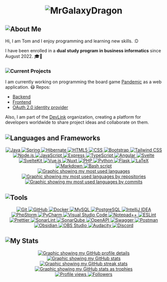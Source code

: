 <h1 id="mrgalaxydragon" align="center">
    <picture>
        <img 
            src="https://capsule-render.vercel.app/api?type=waving&color=000000&fontColor=B90606&height=300&section=header&text=MrGalaxyDragon&fontSize=90&animation=fadeIn"
            alt="MrGalaxyDragon" />
    </picture>
</h1>

<h2 id="about-me">
    <picture>
        <img 
            src="https://readme-typing-svg.demolab.com?font=Helvetica&duration=5000&pause=15000&weight=700&size=28&color=B90606&width=150&height=40&lines=About+Me" 
            alt="About Me" />
    </picture>
</h2>

Hi, I am Tom and I enjoy programming and learning new skills. :D

I have been enrolled in a **dual study program in business informatics** since August 2022. 🎓🏢

<h3 id="current-projects">
    <picture>
        <img 
            src="https://readme-typing-svg.demolab.com?font=Helvetica&duration=5000&pause=15000&weight=700&size=24&color=B90606&width=200&height=35&lines=Current+Projects" 
            alt="Current Projects" />
    </picture>
</h3>

I am currently working on programming the board game <a href="https://en.wikipedia.org/wiki/Pandemic_(board_game)" target="_blank" rel="noreferrer nofollow">Pandemic</a> as a web application. :mask:
Repos:
- <a href="https://github.com/MrGalaxyDragon/pandemic-game-backend-java" target="_blank" rel="noreferrer nofollow">Backend</a>
- <a href="https://github.com/MrGalaxyDragon/pandemic-game-frontend-svelte" target="_blank" rel="noreferrer nofollow">Frontend</a>
- <a href="https://github.com/MrGalaxyDragon/pandemic-game-oauth2-keycloak" target="_blank" rel="noreferrer nofollow">OAuth 2.0 identity provider</a>

Also, I am part of the <a href="https://github.com/DevLink-dev" target="_blank" rel="noreferrer nofollow">DevLink</a> organization, creating a platform for developers worldwide to share project ideas and collaborate on them.

<h2 id="languages-and-frameworks">
    <picture>
        <img 
            src="https://readme-typing-svg.demolab.com?font=Helvetica&duration=5000&pause=15000&weight=700&size=28&color=B90606&width=400&height=40&lines=Languages+and+Frameworks"
            alt="Languages and Frameworks" />
    </picture>
</h2>

<div align="center">
    <a href="https://www.java.com/" target="_blank" rel="noreferrer nofollow">
        <picture>
            <img 
                src="https://img.shields.io/badge/java-%23ED8B00.svg?style=for-the-badge&logo=openjdk&logoColor=white"
                alt="Java" />
        </picture>
    </a>
    <a href="https://spring.io/" target="_blank" rel="noreferrer nofollow">
        <picture>
            <img 
                src="https://img.shields.io/badge/spring-%236DB33F.svg?style=for-the-badge&logo=spring&logoColor=white"
                alt="Spring" />
        </picture>
    </a>
    <a href="https://hibernate.org/" target="_blank" rel="noreferrer nofollow">
        <picture>
            <img 
                src="https://img.shields.io/badge/Hibernate-59666C?style=for-the-badge&logo=Hibernate&logoColor=white"
                alt="Hibernate" />
        </picture>
    </a>
    <a href="https://en.wikipedia.org/wiki/HTML5" target="_blank" rel="noreferrer nofollow">
        <picture>
            <img 
                src="https://img.shields.io/badge/html5-%23E34F26.svg?style=for-the-badge&logo=html5&logoColor=white"
                alt="HTML5" />
        </picture>
    </a>
    <a href="https://www.w3.org/TR/css/" target="_blank" rel="noreferrer nofollow">
        <picture>
            <img 
                src="https://img.shields.io/badge/css-%231572B6.svg?style=for-the-badge&logo=css&logoColor=white"
                alt="CSS" />
        </picture>
    </a>
    <a href="https://getbootstrap.com/" target="_blank" rel="noreferrer nofollow">
        <picture>
            <img 
                src="https://img.shields.io/badge/bootstrap-%238511FA.svg?style=for-the-badge&logo=bootstrap&logoColor=white"
                alt="Bootstrap" />
        </picture>
    </a>
    <a href="https://tailwindcss.com/" target="_blank" rel="noreferrer nofollow">
        <picture>
            <img 
                src="https://img.shields.io/badge/tailwindcss-%2338B2AC.svg?style=for-the-badge&logo=tailwind-css&logoColor=white"
                alt="Tailwind CSS" />
        </picture>
    </a>
    <a href="https://nodejs.org/" target="_blank" rel="noreferrer nofollow">
        <picture>
            <img 
                src="https://img.shields.io/badge/node.js-6DA55F?style=for-the-badge&logo=node.js&logoColor=white"
                alt="Node.js" />
        </picture>
    </a>
    <a href="https://www.javascript.com/" target="_blank" rel="noreferrer nofollow">
        <picture>
            <img 
                src="https://img.shields.io/badge/javascript-%23323330.svg?style=for-the-badge&logo=javascript&logoColor=%23F7DF1E"
                alt="JavaScript" />
        </picture>
    </a>
    <a href="https://expressjs.com/" target="_blank" rel="noreferrer nofollow">
        <picture>
            <img 
                src="https://img.shields.io/badge/express.js-%23404d59.svg?style=for-the-badge&logo=express&logoColor=%2361DAFB"
                alt="Express" />
        </picture>
    </a>
    <a href="https://www.typescriptlang.org/" target="_blank" rel="noreferrer nofollow">
        <picture>
            <img 
                src="https://img.shields.io/badge/typescript-%23007ACC.svg?style=for-the-badge&logo=typescript&logoColor=white"
                alt="TypeScript" />
        </picture>
    </a>
    <a href="https://angular.dev/" target="_blank" rel="noreferrer nofollow">
        <picture>
            <img 
                src="https://img.shields.io/badge/angular-%23DD0031.svg?style=for-the-badge&logo=angular&logoColor=white"
                alt="Angular" />
        </picture>
    </a>
    <a href="https://svelte.dev/" target="_blank" rel="noreferrer nofollow">
        <picture>
            <img 
                src="https://img.shields.io/badge/svelte-%23f1413d.svg?style=for-the-badge&logo=svelte&logoColor=white"
                alt="Svelte" />
        </picture>
    </a>
    <a href="https://svelte.dev/docs/kit/introduction" target="_blank" rel="noreferrer nofollow">
        <picture>
            <img 
                src="https://img.shields.io/badge/sveltekit-%23f1413d.svg?style=for-the-badge&logo=svelte&logoColor=white"
                alt="SvelteKit" />
        </picture>
    </a>
    <a href="https://vuejs.org/" target="_blank" rel="noreferrer nofollow">
        <picture>
            <img 
                src="https://img.shields.io/badge/vue.js-%2335495e.svg?style=for-the-badge&logo=vuedotjs&logoColor=%234FC08D"
                alt="Vue.js" />
        </picture>
    </a>
    <a href="https://nuxt.com/" target="_blank" rel="noreferrer nofollow">
        <picture>
            <img 
                src="https://img.shields.io/badge/Nuxt-002E3B?style=for-the-badge&logo=nuxt&logoColor=#00DC82"
                alt="Nuxt" />
        </picture>
    </a>
    <a href="https://www.php.net/" target="_blank" rel="noreferrer nofollow">
        <picture>
            <img 
                src="https://img.shields.io/badge/php-%23777BB4.svg?style=for-the-badge&logo=php&logoColor=white"
                alt="PHP" />
        </picture>
    </a>
    <a href="https://www.python.org/" target="_blank" rel="noreferrer nofollow">
        <picture>
            <img 
                src="https://img.shields.io/badge/python-3670A0?style=for-the-badge&logo=python&logoColor=ffdd54"
                alt="Python" />
        </picture>
    </a>
    <a href="https://flask.palletsprojects.com/en/stable/" target="_blank" rel="noreferrer nofollow">
        <picture>
            <img 
                src="https://img.shields.io/badge/flask-%23000.svg?style=for-the-badge&logo=flask&logoColor=white"
                alt="Flask" />
        </picture>
    </a>
    <a href="https://www.latex-project.org/" target="_blank" rel="noreferrer nofollow">
        <picture>
            <img 
                src="https://img.shields.io/badge/latex-%23008080.svg?style=for-the-badge&logo=latex&logoColor=white"
                alt="LaTeX" />
        </picture>
    </a>
    <a href="https://www.markdownguide.org/" target="_blank" rel="noreferrer nofollow">
        <picture>
            <img 
                src="https://img.shields.io/badge/markdown-%23000000.svg?style=for-the-badge&logo=markdown&logoColor=white"
                alt="Markdown" />
        </picture>
    </a>
    <a href="https://www.gnu.org/software/bash/" target="_blank" rel="noreferrer nofollow">
        <picture>
            <img 
                src="https://img.shields.io/badge/bash_script-%23121011.svg?style=for-the-badge&logo=gnu-bash&logoColor=white"
                alt="Bash script" />
        </picture>
    </a>
</div>

<div align="center">
    <a href="https://github.com/MrGalaxyDragon" target="_blank" rel="noreferrer nofollow">
        <picture>
            <img 
                src="https://github-readme-stats.vercel.app/api/top-langs/?username=MrGalaxyDragon&theme=transparent&show_icons=true&hide_border=true&layout=compact&langs_count=10"
                alt="Graphic showing my most used languages" />
        </picture>
    </a>
</div>

<div align="center">
    <a href="https://github.com/MrGalaxyDragon" target="_blank" rel="noreferrer nofollow">
        <picture>
            <img 
                src="http://github-profile-summary-cards.vercel.app/api/cards/repos-per-language?username=MrGalaxyDragon&theme=transparent"
                alt="Graphic showing my most used languages by repositories" />
        </picture>
    </a>
    <a href="https://github.com/MrGalaxyDragon" target="_blank" rel="noreferrer nofollow">
        <picture>
            <img 
                src="http://github-profile-summary-cards.vercel.app/api/cards/most-commit-language?username=MrGalaxyDragon&theme=transparent"
                alt="Graphic showing my most used languages by commits" />
        </picture>
    </a>
</div>

<h2 id="tools">
    <picture>
        <img 
            src="https://readme-typing-svg.demolab.com?font=Helvetica&duration=5000&pause=15000&weight=700&size=28&color=B90606&width=100&height=40&lines=Tools"
            alt="Tools" />
    </picture>
</h2>

<div align="center">
    <a href="https://git-scm.com/" target="_blank" rel="noreferrer nofollow">
        <picture>
            <img 
                src="https://img.shields.io/badge/git-%23F05033.svg?style=for-the-badge&logo=git&logoColor=white"
                alt="Git" />
        </picture>
    </a>
    <a href="https://github.com/MrGalaxyDragon" target="_blank" rel="noreferrer nofollow">
        <picture>
            <img 
                src="https://img.shields.io/badge/github-%23121011.svg?style=for-the-badge&logo=github&logoColor=white"
                alt="GitHub" />
        </picture>
    </a>
    <a href="https://www.docker.com/" target="_blank" rel="noreferrer nofollow">
        <picture>
            <img 
                src="https://img.shields.io/badge/docker-%230db7ed.svg?style=for-the-badge&logo=docker&logoColor=white"
                alt="Docker" />
        </picture>
    </a>
    <a href="https://www.mysql.com/" target="_blank" rel="noreferrer nofollow">
        <picture>
            <img 
                src="https://img.shields.io/badge/mysql-4479A1.svg?style=for-the-badge&logo=mysql&logoColor=white"
                alt="MySQL" />
        </picture>
    </a>
    <a href="https://www.postgresql.org/" target="_blank" rel="noreferrer nofollow">
        <picture>
            <img 
                src="https://img.shields.io/badge/postgres-%23316192.svg?style=for-the-badge&logo=postgresql&logoColor=white"
                alt="PostgreSQL" />
        </picture>
    </a>
    <a href="https://www.jetbrains.com/idea/" target="_blank" rel="noreferrer nofollow">
        <picture>
            <img 
                src="https://img.shields.io/badge/IntelliJ%20IDEA-000000.svg?style=for-the-badge&logo=intellij-idea&logoColor=white"
                alt="IntelliJ IDEA" />
        </picture>
    </a>
    <a href="https://www.jetbrains.com/phpstorm/" target="_blank" rel="noreferrer nofollow">
        <picture>
            <img 
                src="https://img.shields.io/badge/phpstorm-143?style=for-the-badge&logo=phpstorm&logoColor=black&color=black&labelColor=darkorchid"
                alt="PhpStorm" />
        </picture>
    </a>
    <a href="https://www.jetbrains.com/pycharm/" target="_blank" rel="noreferrer nofollow">
        <picture>
            <img 
                src="https://img.shields.io/badge/pycharm-143?style=for-the-badge&logo=pycharm&logoColor=black&color=black&labelColor=green"
                alt="PyCharm" />
        </picture>
    </a>
    <a href="https://code.visualstudio.com/" target="_blank" rel="noreferrer nofollow">
        <picture>
            <img 
                src="https://img.shields.io/badge/Visual%20Studio%20Code-0078d7.svg?style=for-the-badge&logo=visual-studio-code&logoColor=white"
                alt="Visual Studio Code" />
        </picture>
    </a>
    <a href="https://notepad-plus-plus.org/" target="_blank" rel="noreferrer nofollow">
        <picture>
            <img 
                src="https://img.shields.io/badge/Notepad++-90E59A.svg?style=for-the-badge&logo=notepad%2b%2b&logoColor=black"
                alt="Notepad++" />
        </picture>
    </a>
    <a href="https://eslint.org/" target="_blank" rel="noreferrer nofollow">
        <picture>
            <img 
                src="https://img.shields.io/badge/ESLint-4B3263?style=for-the-badge&logo=eslint&logoColor=white"
                alt="ESLint" />
        </picture>
    </a>
    <a href="https://prettier.io/" target="_blank" rel="noreferrer nofollow">
        <picture>
            <img 
                src="https://img.shields.io/badge/prettier-%23F7B93E.svg?style=for-the-badge&logo=prettier&logoColor=black"
                alt="Prettier" />
        </picture>
    </a>
    <a href="https://www.sonarsource.com/" target="_blank" rel="noreferrer nofollow">
        <picture>
            <img 
                src="https://img.shields.io/badge/SonarLint-CB2029?style=for-the-badge&logo=SONARLINT&logoColor=white"
                alt="SonarLint" />
        </picture>
    </a>
    <a href="https://www.sonarsource.com/" target="_blank" rel="noreferrer nofollow">
        <picture>
            <img 
                src="https://img.shields.io/badge/SonarQube-black?style=for-the-badge&logo=sonarqube&logoColor=4E9BCD"
                alt="SonarQube" />
        </picture>
    </a>
    <a href="https://www.openapis.org/" target="_blank" rel="noreferrer nofollow">
        <picture>
            <img 
                src="https://img.shields.io/badge/openapi%20initiative-%23000000.svg?style=for-the-badge&logo=openapiinitiative&logoColor=white"
                alt="OpenAPI" />
        </picture>
    </a>
    <a href="https://swagger.io/" target="_blank" rel="noreferrer nofollow">
        <picture>
            <img 
                src="https://img.shields.io/badge/-Swagger-%23Clojure?style=for-the-badge&logo=swagger&logoColor=white"
                alt="Swagger" />
        </picture>
    </a>
    <a href="https://www.postman.com/" target="_blank" rel="noreferrer nofollow">
        <picture>
            <img 
                src="https://img.shields.io/badge/Postman-FF6C37?style=for-the-badge&logo=postman&logoColor=white"
                alt="Postman" />
        </picture>
    </a>
    <a href="https://obsidian.md/" target="_blank" rel="noreferrer nofollow">
        <picture>
            <img 
                src="https://img.shields.io/badge/Obsidian-%23483699.svg?style=for-the-badge&logo=obsidian&logoColor=white"
                alt="Obsidian" />
        </picture>
    </a>
    <a href="https://obsproject.com/" target="_blank" rel="noreferrer nofollow">
        <picture>
            <img 
                src="https://img.shields.io/badge/obs%20studio-%23121011.svg?style=for-the-badge&logo=obsstudio&logoColor=white"
                alt="OBS Studio" />
        </picture>
    </a>
    <a href="https://www.audacityteam.org/" target="_blank" rel="noreferrer nofollow">
        <picture>
            <img 
                src="https://img.shields.io/badge/Audacity-0000CC?style=for-the-badge&logo=audacity&logoColor=white"
                alt="Audacity" />
        </picture>
    </a>
    <a href="https://discord.com/" target="_blank" rel="noreferrer nofollow">
        <picture>
            <img 
                src="https://img.shields.io/badge/Discord-%235865F2.svg?style=for-the-badge&logo=discord&logoColor=white"
                alt="Discord" />
        </picture>
    </a>
</div>

<h2 id="my-stats">
    <picture>
        <img 
            src="https://readme-typing-svg.demolab.com?font=Helvetica&duration=5000&pause=15000&weight=700&size=28&color=B90606&width=120&height=40&lines=My+Stats" 
            alt="My Stats" />
    </picture>
</h2>

<div align="center">
    <a href="https://github.com/MrGalaxyDragon" target="_blank" rel="noreferrer nofollow">
        <picture>
            <img 
                src="http://github-profile-summary-cards.vercel.app/api/cards/profile-details?username=MrGalaxyDragon&theme=transparent" 
                alt="Graphic showing my GitHub profile details" />
        </picture>
    </a>
</div>

<div align="center">
    <a href="https://github.com/MrGalaxyDragon" target="_blank" rel="noreferrer nofollow">
        <picture>
            <img 
                src="https://github-readme-stats.vercel.app/api?username=MrGalaxyDragon&theme=transparent&show_icons=true&hide_border=true&count_private=true&hide_title=true" 
                alt="Graphic showing my GitHub stats" />
        </picture>
    </a>
    <a href="https://github.com/MrGalaxyDragon" target="_blank" rel="noreferrer nofollow">
        <picture>
            <img 
                src="https://github-readme-streak-stats.herokuapp.com/?user=MrGalaxyDragon&theme=transparent&hide_border=true" 
                alt="Graphic showing my GitHub streak stats" />
        </picture>
    </a>
</div>

<div align="center">
    <a href="https://github.com/MrGalaxyDragon" target="_blank" rel="noreferrer nofollow">
        <picture>
            <img 
                src="https://github-profile-trophy.vercel.app/?username=MrGalaxyDragon&theme=transparent&row=2&column=4&margin-w=15&margin-h=15&no-bg=true&no-frame=true" 
                alt="Graphic showing my GitHub stats as trophies" />
        </picture>
    </a>
</div>

<div align="center">
    <a href="https://github.com/MrGalaxyDragon" target="_blank" rel="noreferrer nofollow">
        <picture>
            <img 
                src="https://komarev.com/ghpvc/?username=MrGalaxyDragon&style=for-the-badge"
                alt="Profile views" />
        </picture>
    </a>
    <a href="https://github.com/MrGalaxyDragon?tab=followers" target="_blank" rel="noreferrer nofollow">
        <picture>
            <img 
                src="https://img.shields.io/github/followers/MrGalaxyDragon?style=for-the-badge&label=Followers"
                alt="Followers" />
        </picture>
    </a>
</div>